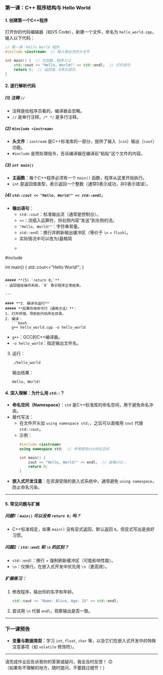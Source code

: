 ### **第一课：C++ 程序结构与 Hello World**
#### **1. 创建第一个C++程序**
打开你的代码编辑器（如VS Code），新建一个文件，命名为 `hello_world.cpp`，输入以下代码：

```cpp
// 第一课：Hello World 程序
#include <iostream>  // 输入输出流的头文件

int main() {  // 主函数，程序入口
    std::cout << "Hello, World!" << std::endl;  // 打印语句
    return 0;  // 返回值，0表示成功
}
```

#### **2. 逐行解析代码**
##### **(1) 注释 `//`**
- 注释是给程序员看的，编译器会忽略。
- `//` 是单行注释，`/* */` 是多行注释。

##### **(2) `#include <iostream>`**
- **头文件**：`iostream` 是C++标准库的一部分，提供了输入（`cin`）输出（`cout`）功能。
- `#include` 是预处理指令，告诉编译器在编译前“粘贴”这个文件的内容。

##### **(3) `int main()`**
- **主函数**：每个C++程序必须有一个 `main()` 函数，程序从这里开始执行。
- `int` 是返回值类型，表示返回一个整数（通常0表示成功，非0表示错误）。

##### **(4) `std::cout << "Hello, World!" << std::endl;`**
- **输出语句**：
  - `std::cout`：标准输出流（通常是控制台）。
  - `<<`：流插入运算符，将右侧内容“发送”到左侧的流。
  - `"Hello, World!"`：字符串常量。
  - `std::endl`：换行并刷新输出缓冲区（等价于 `\n` + `flush`）。
  - 实际情况中可以改为(最精简
  - ```cpp
#include <iostream>

int main() {
    std::cout<<"Hello World!";
}
```

##### **(5) `return 0;`**
- 返回值给操作系统，`0` 表示程序正常结束。

---

#### **3. 编译与运行**
##### **如果你用命令行（通用方法）**：
1. 打开终端，导航到代码所在目录。
2. 编译：
   ```bash
   g++ hello_world.cpp -o hello_world
   ```
   - `g++`：GCC的C++编译器。
   - `-o hello_world`：指定输出文件名。
3. 运行：
   ```bash
   ./hello_world
   ```
   输出结果：
   ```
   Hello, World!
   ```


#### **4. 深入理解：为什么用 `std::`？**
- **命名空间（Namespace）**：`std` 是C++标准库的命名空间，用于避免命名冲突。
- 替代写法：
  - 在文件开头加 `using namespace std;`，之后可以直接用 `cout` 代替 `std::cout`。
  - 示例：
    ```cpp
    #include <iostream>
    using namespace std;  // 声明使用std命名空间

    int main() {
        cout << "Hello, World!" << endl;  // 省略std::
        return 0;
    }
    ```
- **嵌入式开发注意**：在资源受限的嵌入式系统中，通常避免 `using namespace`，防止命名污染。

---

#### **5. 常见问题与扩展**
##### **问题1：`main()` 可以没有 `return 0;` 吗？**
- C++标准规定，如果 `main()` 没有显式返回，默认返回 `0`。但显式写出是良好习惯。

##### **问题2：`std::endl` 和 `\n` 的区别？**
- `std::endl`：换行 + 强制刷新缓冲区（可能影响性能）。
- `\n`：仅换行。在嵌入式开发中优先用 `\n`（更高效）。

##### **扩展练习**：
1. 修改程序，输出你的名字和年龄。
   ```cpp
   std::cout << "Name: Alice, Age: 25" << std::endl;
   ```
2. 尝试用 `\n` 代替 `endl`，观察输出是否一致。


---

### **下一课预告**
- **变量与数据类型**：学习 `int`, `float`, `char` 等，以及它们在嵌入式开发中的特殊注意事项（如 `volatile` 修饰符）。

---

请完成作业后告诉我你的答案或疑问，我会及时反馈！ 😊  
（如果有不理解的地方，随时提问，不要跳过细节！）
